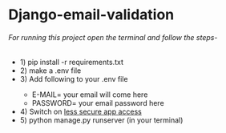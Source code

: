 # Django-email-validation

###### For running this project open the terminal and follow the steps-
<ul>
<li> 1) pip install -r requirements.txt</li>
<li>2) make a .env file </li>
<li>3) Add following to your .env file</li>
    <ul>
    <li>E-MAIL= your email will come here</li>
    <li>PASSWORD= your email password here   </li>
    </ul>
    <li>4) Switch on <a href="https://www.google.com/search?q=less+secure+apps&oq=less+secure+app&aqs=chrome.0.0i433j69i57j0l8.4685j0j7&sourceid=chrome&ie=UTF-8">less secure app access</a></li>
<li>5) python manage.py runserver (in your terminal)</li>
    </ul>
